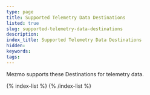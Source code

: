 ```yaml
---
type: page
title: Supported Telemetry Data Destinations
listed: true
slug: supported-telemetry-data-destinations
description: 
index_title: Supported Telemetry Data Destinations
hidden: 
keywords: 
tags: 
---
```



Mezmo supports these Destinations for telemetry data.

{% index-list %}
{% /index-list %}
